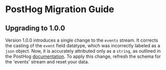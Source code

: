 # PostHog Migration Guide

## Upgrading to 1.0.0

Version 1.0.0 introduces a single change to the `events` stream. It corrects the casting of the `event` field datatype, which was incorrectly labeled as a `json` object. Now, it is accurately attributed only as a `string`, as outlined in the PostHog [documentation](https://posthog.c../api/events). To apply this change, refresh the schema for the 'events' stream and reset your data.
